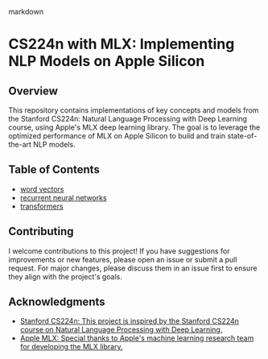 markdown
# CS224n with MLX: Implementing NLP Models on Apple Silicon

## Overview

This repository contains implementations of key concepts and models from the Stanford CS224n: Natural Language Processing with Deep Learning course, using Apple's MLX deep learning library. The goal is to leverage the optimized performance of MLX on Apple Silicon to build and train state-of-the-art NLP models.

## Table of Contents

- [word vectors](./word_vectors/)
- [recurrent neural networks](./recurrent_neural_networks/)
- [transformers](./transformers/)

## Contributing
I welcome contributions to this project! If you have suggestions for improvements or new features, please open an issue or submit a pull request. For major changes, please discuss them in an issue first to ensure they align with the project's goals.

## Acknowledgments
- [Stanford CS224n: This project is inspired by the Stanford CS224n course on Natural Language Processing with Deep Learning.](https://www.youtube.com/playlist?list=PLoROMvodv4rMFqRtEuo6SGjY4XbRIVRd4)
- [Apple MLX: Special thanks to Apple's machine learning research team for developing the MLX library.](https://ml-explore.github.io/mlx/build/html/index.html)